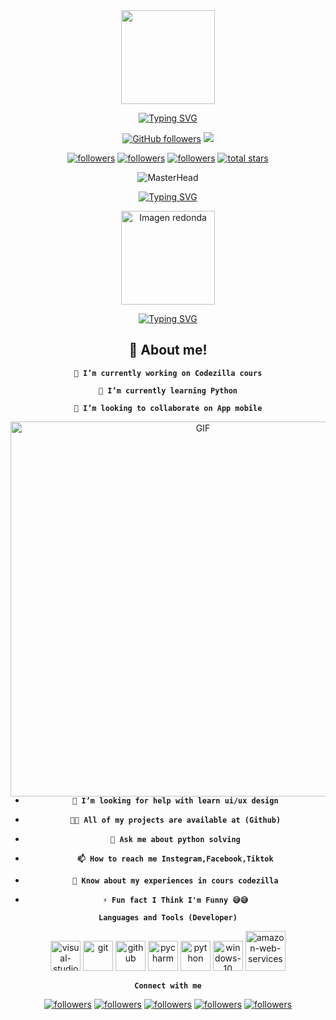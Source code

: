 <div id="header" align="center">
  <img src="https://media.giphy.com/media/qEqiI3Oq7vBkoE236M/giphy.gif" width="150"/>

<a href="https://git.io/typing-svg"><img src="https://readme-typing-svg.herokuapp.com?font=Bungee+Spice&size=30&pause=1000&color=1D2EF7&background=FF60F100&center=true&vCenter=true&width=435&lines=Hi+There!+👋;+🇵🇸I'm+Mohamed+Rida🇩🇿" alt="Typing SVG" /></a>

[![GitHub followers](https://img.shields.io/github/followers/hikodz?label=Github%20Followers&style=for-the-badge)](https://github.com/hikodz)
![](https://komarev.com/ghpvc/?username=hikodz&color=brightgreen&style=for-the-badge)


 <p align="center">
      <a href="mailto:m.bloul.inf@lagh-univ.dz">
         <img alt="followers" title="Follow me on Gmail" src="https://img.shields.io/badge/Gmail-D14836?style=for-the-badge&logo=gmail&logoColor=white"/></a>
      <a href="[https://discord.gg/563971987144310796](https://bit.ly/3Wzq1IN)">
         <img alt="followers" title="Follow me on Discord" src="https://img.shields.io/badge/Discord-7289DA?style=for-the-badge&logo=discord&logoColor=white"/></a>
      <a href="https://instagram.com/hiko_dz">
         <img alt="followers" title="Follow me on Instagram" src="https://img.shields.io/badge/Instagram-E4405F?style=for-the-badge&logo=instagram&logoColor=white"/></a>
      <a href="https://github.com/hikodz?tab=repositories&sort=stargazers">
         <img alt="total stars" title="Total stars on GitHub" src="https://custom-icon-badges.demolab.com/github/stars/hikodz?color=55960c&style=for-the-badge&labelColor=488207&logo=star"/></a>
      
   </p>


![MasterHead](https://1.bp.blogspot.com/-7A4WynwLsMw/XbBpCXG8fHI/AAAAAAAAMt4/uOa1bpLskYgrwGbllhSu2SDj_Mig8SXJQCLcBGAsYHQ/s1600/2000_600px.gif)


<a href="https://git.io/typing-svg"><img src="https://readme-typing-svg.herokuapp.com?font=Foldit&size=32&pause=1000&color=1D2EF7&background=FF60F100&center=true&vCenter=true&width=435&lines=🇵🇸🇩🇿Hi👋,I'm+HIKO🇵🇸🇩🇿" alt="Typing SVG" /></a>


<p align="center">
  <img src="https://cdn-icons-png.flaticon.com/512/25/25231.png" alt="Imagen redonda" width="150px">
</p>

<a href="https://git.io/typing-svg"><img src="https://readme-typing-svg.herokuapp.com?font=Bungee+Spice&size=30&pause=1000&color=1D2EF7&background=FF60F100&center=true&vCenter=true&width=435&lines=Python+Junior" alt="Typing SVG" /></a>

## 🚀 About me!
**`🔭 I’m currently working on Codezilla cours`** 

**`🌱 I’m currently learning Python`** 

**`👯 I’m looking to collaborate on App mobile`** 

<p>
    <img src="https://www.dishalive.com/assets/oi/2.gif" align="right" alt="GIF" width="600px">
  <!--https://www.dishalive.com/assets/oi/2.gif https://www.aagnia.com/wp-content/uploads/2021/12/39998-web-development.gif https://valesh.dev/images/coder.gif-->
</p>


- **`🤝 I’m looking for help with learn ui/ux design`** 

- **`👨‍💻 All of my projects are available at (Github)`** 

- **`💬 Ask me about python solving`** 

- **`📫 How to reach me Instegram,Facebook,Tiktok`** 

- **`📄 Know about my experiences in cours codezilla`** 

- **`⚡ Fun fact I Think I'm Funny 😅😅`** 




**`Languages and Tools (Developer)`**


<img width="48" height="48" src="https://img.icons8.com/nolan/64/visual-studio-code-2019.png" alt="visual-studio-code-2019"/>
<img width="48" height="48" src="https://img.icons8.com/color/48/git.png" alt="git"/>
<img width="48" height="48" src="https://img.icons8.com/bubbles/50/github.png" alt="github"/>
<img width="48" height="48" src="https://img.icons8.com/color/48/pycharm.png" alt="pycharm"/>
<img width="48" height="48" src="https://img.icons8.com/clouds/100/python.png" alt="python"/>
<img width="48" height="48" src="https://img.icons8.com/clouds/100/windows-10.png" alt="windows-10"/>
<img width="64" height="64" src="https://img.icons8.com/nolan/64/amazon-web-services.png" alt="amazon-web-services"/>

**`Connect with me`**


<p align="center">
      <a href="mailto:m.bloul.inf@lagh-univ.dz ">
         <img alt="followers" title="Follow me on Gmail" src="https://img.shields.io/badge/Gmail-D14836?style=for-the-badge&logo=gmail&logoColor=white"/></a>
      <a href="https://wa.me/qr/6KN6H35KHVIOM1">
         <img alt="followers" title="Follow me on WhatsApp" src="https://img.shields.io/badge/WhatsApp-25D366?style=for-the-badge&logo=whatsapp&logoColor=white"/></a>
      <a href="https://discord.gg/z3ZjQhX7">
         <img alt="followers" title="Follow me on Discord" src="https://img.shields.io/badge/Discord-7289DA?style=for-the-badge&logo=discord&logoColor=white"/></a>
      <a href="https://www.facebook.com/moh.mohamede.7">
         <img alt="followers" title="Follow me on Facebook" src="https://img.shields.io/badge/Facebook-1877F2?style=for-the-badge&logo=facebook&logoColor=white"/></a>
      <a href="https://instagram.com/hiko_dz">
         <img alt="followers" title="Follow me on Instagram" src="https://img.shields.io/badge/Instagram-E4405F?style=for-the-badge&logo=instagram&logoColor=white"/></a>

   
   </p>
